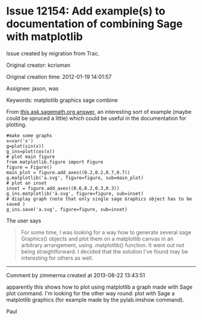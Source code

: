 # Issue 12154: Add example(s) to documentation of combining Sage with matplotlib

Issue created by migration from Trac.

Original creator: kcrisman

Original creation time: 2012-01-19 14:01:57

Assignee: jason, was

Keywords: matplotlib graphics sage combine

From [this ask.sagemath.org answer](http://ask.sagemath.org/question/703/combine-sage-plot-with-matplotlib?answer=1734#1734), an interesting sort of example (maybe could be spruced a little) which could be useful in the documentation for plotting.

```
#make some graphs
x=var('x')
g=plot(sin(x))
g_ins=plot(cos(x))
# plot main figure
from matplotlib.figure import Figure
figure = Figure()
main_plot = figure.add_axes((0.2,0.2,0.7,0.7))
g.matplotlib('a.svg', figure=figure, sub=main_plot)
# plot an inset
inset = figure.add_axes((0.6,0.2,0.3,0.3))
g_ins.matplotlib('a.svg', figure=figure, sub=inset)
# display graph (note that only single sage Graphics object has to be saved )
g_ins.save('a.svg', figure=figure, sub=inset)
```

The user says
>For some time, I was looking for a way how to generate several sage Graphics() objects 
>and plot them on a matplotlib canvas in an arbitrary arrangement, using .matplotlib() 
>function. It went out not being straightforward. I decided that the solution I've found 
>may be interesting for others as well.


---

Comment by zimmerma created at 2013-08-22 13:43:51

apparently this shows how to plot using matplotlib a graph made with Sage plot command.
I'm looking for the other way round: plot with Sage a matplotlib graphics (for example made by
the pylab.imshow command).

Paul
